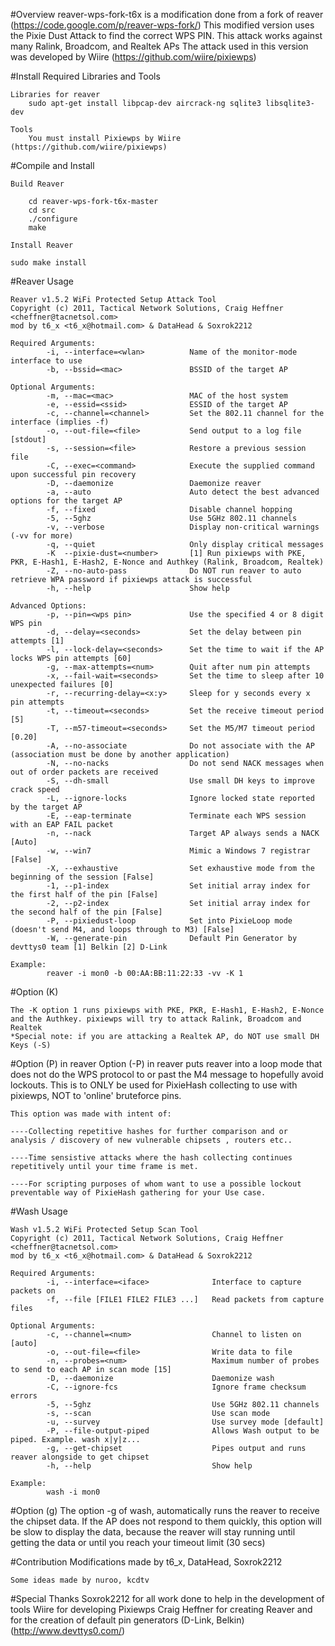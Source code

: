 
#Overview
	reaver-wps-fork-t6x is a modification done from a fork of reaver (https://code.google.com/p/reaver-wps-fork/)
	This modified version uses the Pixie Dust Attack to find the correct WPS PIN.
	This attack works against many Ralink, Broadcom, and Realtek APs
	The attack used in this version was developed by Wiire (https://github.com/wiire/pixiewps)

#Install Required Libraries and Tools

	Libraries for reaver
		sudo apt-get install libpcap-dev aircrack-ng sqlite3 libsqlite3-dev
    
	Tools
		You must install Pixiewps by Wiire (https://github.com/wiire/pixiewps)


#Compile and Install

	Build Reaver
	
		cd reaver-wps-fork-t6x-master
		cd src
		./configure
		make

	Install Reaver
	
	sudo make install
    
#Reaver Usage

	Reaver v1.5.2 WiFi Protected Setup Attack Tool
	Copyright (c) 2011, Tactical Network Solutions, Craig Heffner <cheffner@tacnetsol.com>
	mod by t6_x <t6_x@hotmail.com> & DataHead & Soxrok2212

	Required Arguments:
			-i, --interface=<wlan>          Name of the monitor-mode interface to use
			-b, --bssid=<mac>               BSSID of the target AP

	Optional Arguments:
			-m, --mac=<mac>                 MAC of the host system
			-e, --essid=<ssid>              ESSID of the target AP
			-c, --channel=<channel>         Set the 802.11 channel for the interface (implies -f)
			-o, --out-file=<file>           Send output to a log file [stdout]
			-s, --session=<file>            Restore a previous session file
			-C, --exec=<command>            Execute the supplied command upon successful pin recovery
			-D, --daemonize                 Daemonize reaver
			-a, --auto                      Auto detect the best advanced options for the target AP
			-f, --fixed                     Disable channel hopping
			-5, --5ghz                      Use 5GHz 802.11 channels
			-v, --verbose                   Display non-critical warnings (-vv for more)
			-q, --quiet                     Only display critical messages
			-K  --pixie-dust=<number>       [1] Run pixiewps with PKE, PKR, E-Hash1, E-Hash2, E-Nonce and Authkey (Ralink, Broadcom, Realtek)
			-Z, --no-auto-pass              Do NOT run reaver to auto retrieve WPA password if pixiewps attack is successful
			-h, --help                      Show help

	Advanced Options:
			-p, --pin=<wps pin>             Use the specified 4 or 8 digit WPS pin
			-d, --delay=<seconds>           Set the delay between pin attempts [1]
			-l, --lock-delay=<seconds>      Set the time to wait if the AP locks WPS pin attempts [60]
			-g, --max-attempts=<num>        Quit after num pin attempts
			-x, --fail-wait=<seconds>       Set the time to sleep after 10 unexpected failures [0]
			-r, --recurring-delay=<x:y>     Sleep for y seconds every x pin attempts
			-t, --timeout=<seconds>         Set the receive timeout period [5]
			-T, --m57-timeout=<seconds>     Set the M5/M7 timeout period [0.20]
			-A, --no-associate              Do not associate with the AP (association must be done by another application)
			-N, --no-nacks                  Do not send NACK messages when out of order packets are received
			-S, --dh-small                  Use small DH keys to improve crack speed
			-L, --ignore-locks              Ignore locked state reported by the target AP
			-E, --eap-terminate             Terminate each WPS session with an EAP FAIL packet
			-n, --nack                      Target AP always sends a NACK [Auto]
			-w, --win7                      Mimic a Windows 7 registrar [False]
			-X, --exhaustive                Set exhaustive mode from the beginning of the session [False]
			-1, --p1-index                  Set initial array index for the first half of the pin [False]
			-2, --p2-index                  Set initial array index for the second half of the pin [False]
			-P, --pixiedust-loop            Set into PixieLoop mode (doesn't send M4, and loops through to M3) [False]
			-W, --generate-pin              Default Pin Generator by devttys0 team [1] Belkin [2] D-Link

	Example:
			reaver -i mon0 -b 00:AA:BB:11:22:33 -vv -K 1
			
#Option (K)

	The -K option 1 runs pixiewps with PKE, PKR, E-Hash1, E-Hash2, E-Nonce and the Authkey. pixiewps will try to attack Ralink, Broadcom and Realtek	
	*Special note: if you are attacking a Realtek AP, do NOT use small DH Keys (-S)

#Option (P) in reaver
   Option (-P) in reaver puts reaver into a loop mode that does not do the WPS protocol to or past the M4 message to hopefully avoid lockouts. This is to ONLY be used for PixieHash collecting to use with pixiewps, NOT to 'online' bruteforce pins. 

    This option was made with intent of:

    ----Collecting repetitive hashes for further comparison and or analysis / discovery of new vulnerable chipsets , routers etc..

    ----Time sensistive attacks where the hash collecting continues repetitively until your time frame is met.

    ----For scripting purposes of whom want to use a possible lockout preventable way of PixieHash gathering for your Use case.

#Wash Usage

	Wash v1.5.2 WiFi Protected Setup Scan Tool
	Copyright (c) 2011, Tactical Network Solutions, Craig Heffner <cheffner@tacnetsol.com>
	mod by t6_x <t6_x@hotmail.com> & DataHead & Soxrok2212

	Required Arguments:
			-i, --interface=<iface>              Interface to capture packets on
			-f, --file [FILE1 FILE2 FILE3 ...]   Read packets from capture files

	Optional Arguments:
			-c, --channel=<num>                  Channel to listen on [auto]
			-o, --out-file=<file>                Write data to file
			-n, --probes=<num>                   Maximum number of probes to send to each AP in scan mode [15]
			-D, --daemonize                      Daemonize wash
			-C, --ignore-fcs                     Ignore frame checksum errors
			-5, --5ghz                           Use 5GHz 802.11 channels
			-s, --scan                           Use scan mode
			-u, --survey                         Use survey mode [default]
			-P, --file-output-piped              Allows Wash output to be piped. Example. wash x|y|z...
			-g, --get-chipset                    Pipes output and runs reaver alongside to get chipset
			-h, --help                           Show help

	Example:
			wash -i mon0
			
			
#Option (g)
		The option -g of wash, automatically runs the reaver to receive the chipset data. 
		If the AP does not respond to them quickly, this option will be slow to display the data,
		because the reaver will stay running until getting the data or until you reach your timeout limit (30 secs)		
			

#Contribution
	Modifications made by t6_x, DataHead, Soxrok2212

	Some ideas made by nuroo, kcdtv

#Special Thanks
	Soxrok2212 for all work done to help in the development of tools
	Wiire for developing Pixiewps
	Craig Heffner for creating Reaver and for the creation of default pin generators (D-Link, Belkin)
	(http://www.devttys0.com/)
